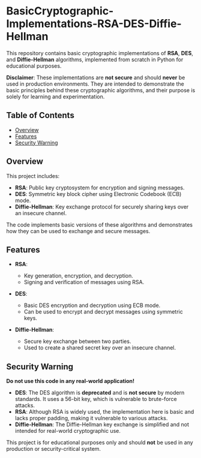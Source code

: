 # BasicCryptographic-Implementations-RSA-DES-Diffie-Hellman

This repository contains basic cryptographic implementations of **RSA**, **DES**, and **Diffie-Hellman** algorithms, implemented from scratch in Python for educational purposes. 

**Disclaimer**: These implementations are **not secure** and should **never** be used in production environments. They are intended to demonstrate the basic principles behind these cryptographic algorithms, and their purpose is solely for learning and experimentation.

## Table of Contents

- [Overview](#overview)
- [Features](#features)
- [Security Warning](#security-warning)

## Overview

This project includes:
- **RSA**: Public key cryptosystem for encryption and signing messages.
- **DES**: Symmetric key block cipher using Electronic Codebook (ECB) mode.
- **Diffie-Hellman**: Key exchange protocol for securely sharing keys over an insecure channel.

The code implements basic versions of these algorithms and demonstrates how they can be used to exchange and secure messages.

## Features

- **RSA**: 
  - Key generation, encryption, and decryption.
  - Signing and verification of messages using RSA.

- **DES**: 
  - Basic DES encryption and decryption using ECB mode.
  - Can be used to encrypt and decrypt messages using symmetric keys.

- **Diffie-Hellman**: 
  - Secure key exchange between two parties.
  - Used to create a shared secret key over an insecure channel.

## Security Warning

**Do not use this code in any real-world application!**

- **DES**: The DES algorithm is **deprecated** and is **not secure** by modern standards. It uses a 56-bit key, which is vulnerable to brute-force attacks.
- **RSA**: Although RSA is widely used, the implementation here is basic and lacks proper padding, making it vulnerable to various attacks.
- **Diffie-Hellman**: The Diffie-Hellman key exchange is simplified and not intended for real-world cryptographic use.

This project is for educational purposes only and should **not** be used in any production or security-critical system.

